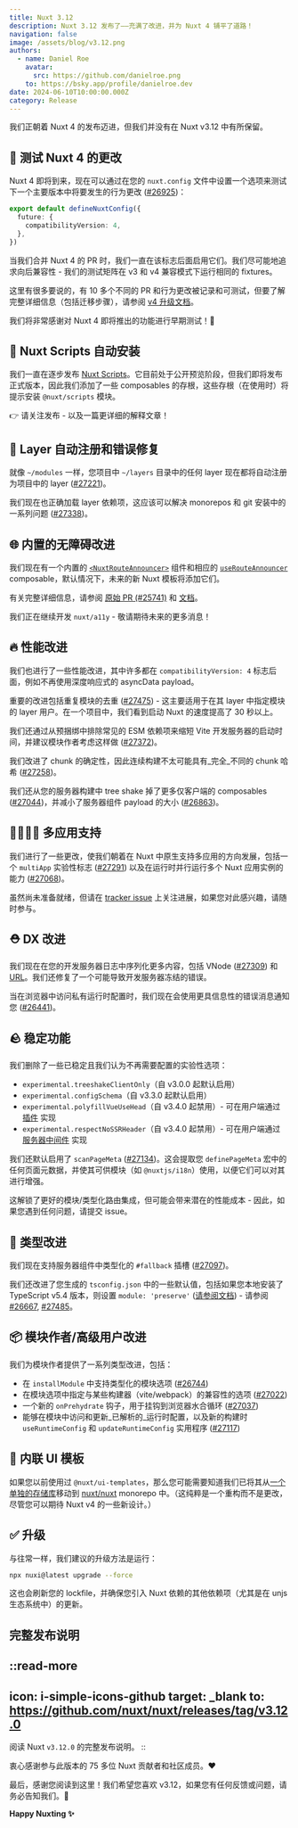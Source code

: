 ```yaml
---
title: Nuxt 3.12
description: Nuxt 3.12 发布了——充满了改进，并为 Nuxt 4 铺平了道路！
navigation: false
image: /assets/blog/v3.12.png
authors:
  - name: Daniel Roe
    avatar:
      src: https://github.com/danielroe.png
    to: https://bsky.app/profile/danielroe.dev
date: 2024-06-10T10:00:00.000Z
category: Release
---
```


我们正朝着 Nuxt 4 的发布迈进，但我们并没有在 Nuxt v3.12 中有所保留。

## 🚀 测试 Nuxt 4 的更改

Nuxt 4 即将到来，现在可以通过在您的 `nuxt.config` 文件中设置一个选项来测试下一个主要版本中将要发生的行为更改 ([#26925](https://github.com/nuxt/nuxt/pull/26925))：

```ts
export default defineNuxtConfig({
  future: {
    compatibilityVersion: 4,
  },
})
```

当我们合并 Nuxt 4 的 PR 时，我们一直在该标志后面启用它们。我们尽可能地追求向后兼容性 - 我们的测试矩阵在 v3 和 v4 兼容模式下运行相同的 fixtures。

这里有很多要说的，有 10 多个不同的 PR 和行为更改被记录和可测试，但要了解完整详细信息（包括迁移步骤），请参阅 [v4 升级文档](/docs/getting-started/upgrade#testing-nuxt-4)。

我们将非常感谢对 Nuxt 4 即将推出的功能进行早期测试！🙏

## 📜 Nuxt Scripts 自动安装

我们一直在逐步发布 [Nuxt Scripts](https://scripts.nuxt.com/)。它目前处于公开预览阶段，但我们即将发布正式版本，因此我们添加了一些 composables 的存根，这些存根（在使用时）将提示安装 `@nuxt/scripts` 模块。

👉 请关注发布 - 以及一篇更详细的解释文章！

## 🌈 Layer 自动注册和错误修复

就像 `~/modules` 一样，您项目中 `~/layers` 目录中的任何 layer 现在都将自动注册为项目中的 layer ([#27221](https://github.com/nuxt/nuxt/pull/27221))。

我们现在也正确加载 layer 依赖项，这应该可以解决 monorepos 和 git 安装中的一系列问题 ([#27338](https://github.com/nuxt/nuxt/pull/27338))。

## 🌐 内置的无障碍改进

我们现在有一个内置的 [`<NuxtRouteAnnouncer>`](/docs/api/components/nuxt-route-announcer) 组件和相应的 [`useRouteAnnouncer`](/docs/api/composables/use-route-announcer) composable，默认情况下，未来的新 Nuxt 模板将添加它们。

有关完整详细信息，请参阅 [原始 PR (#25741)](https://github.com/nuxt/nuxt/pull/25741) 和 [文档](/docs/api/components/nuxt-route-announcer)。

我们正在继续开发 `nuxt/a11y` - 敬请期待未来的更多消息！

## 🔥 性能改进

我们也进行了一些性能改进，其中许多都在 `compatibilityVersion: 4` 标志后面，例如不再使用深度响应式的 asyncData payload。

重要的改进包括重复模块的去重 ([#27475](https://github.com/nuxt/nuxt/pull/27475)) - 这主要适用于在其 layer 中指定模块的 layer 用户。在一个项目中，我们看到启动 Nuxt 的速度提高了 30 秒以上。

我们还通过从预捆绑中排除常见的 ESM 依赖项来缩短 Vite 开发服务器的启动时间，并建议模块作者考虑这样做 ([#27372](https://github.com/nuxt/nuxt/pull/27372))。

我们改进了 chunk 的确定性，因此连续构建不太可能具有\_完全\_不同的 chunk 哈希 ([#27258](https://github.com/nuxt/nuxt/pull/27258))。

我们还从您的服务器构建中 tree shake 掉了更多仅客户端的 composables ([#27044](https://github.com/nuxt/nuxt/pull/27044))，并减小了服务器组件 payload 的大小 ([#26863](https://github.com/nuxt/nuxt/pull/26863))。

## 👨‍👩‍👧‍👦 多应用支持

我们进行了一些更改，使我们朝着在 Nuxt 中原生支持多应用的方向发展，包括一个 `multiApp` 实验性标志 ([#27291](https://github.com/nuxt/nuxt/pull/27291)) 以及在运行时并行运行多个 Nuxt 应用实例的能力 ([#27068](https://github.com/nuxt/nuxt/pull/27068))。

虽然尚未准备就绪，但请在 [tracker issue](https://github.com/nuxt/nuxt/issues/21635) 上关注进展，如果您对此感兴趣，请随时参与。

## ⛑️ DX 改进

我们现在在您的开发服务器日志中序列化更多内容，包括 VNode ([#27309](https://github.com/nuxt/nuxt/pull/27309)) 和 [URL](https://github.com/nuxt/nuxt/commit/a549b46e9)。我们还修复了一个可能导致开发服务器冻结的错误。

当在浏览器中访问私有运行时配置时，我们现在会使用更具信息性的错误消息通知您 ([#26441](https://github.com/nuxt/nuxt/pull/26441))。

## 🪨 稳定功能

我们删除了一些已稳定且我们认为不再需要配置的实验性选项：

- `experimental.treeshakeClientOnly`（自 v3.0.0 起默认启用）
- `experimental.configSchema`（自 v3.3.0 起默认启用）
- `experimental.polyfillVueUseHead`（自 v3.4.0 起禁用）- 可在用户端通过 [插件](https://github.com/nuxt/nuxt/blob/f209158352b09d1986aa320e29ff36353b91c358/packages/nuxt/src/head/runtime/plugins/vueuse-head-polyfill.ts#L10-L11) 实现
- `experimental.respectNoSSRHeader`（自 v3.4.0 起禁用）- 可在用户端通过 [服务器中间件](https://github.com/nuxt/nuxt/blob/c660b39447f0d5b8790c0826092638d321cd6821/packages/nuxt/src/core/runtime/nitro/no-ssr.ts#L8-L9) 实现

我们还默认启用了 `scanPageMeta` ([#27134](https://github.com/nuxt/nuxt/pull/27134))。这会提取您 `definePageMeta` 宏中的任何页面元数据，并使其可供模块（如 `@nuxtjs/i18n`）使用，以便它们可以对其进行增强。

这解锁了更好的模块/类型化路由集成，但可能会带来潜在的性能成本 - 因此，如果您遇到任何问题，请提交 issue。

## 💪 类型改进

我们现在支持服务器组件中类型化的 `#fallback` 插槽 ([#27097](https://github.com/nuxt/nuxt/pull/27097))。

我们还改进了您生成的 `tsconfig.json` 中的一些默认值，包括如果您本地安装了 TypeScript v5.4 版本，则设置 `module: 'preserve'` ([请参阅文档](https://www.typescriptlang.org/tsconfig/#preserve)) - 请参阅 [#26667](https://github.com/nuxt/nuxt/pull/26667), [#27485](https://github.com/nuxt/nuxt/pull/27485)。

## 📦 模块作者/高级用户改进

我们为模块作者提供了一系列类型改进，包括：

- 在 `installModule` 中支持类型化的模块选项 ([#26744](https://github.com/nuxt/nuxt/pull/26744))
- 在模块选项中指定与某些构建器（vite/webpack）的兼容性的选项 ([#27022](https://github.com/nuxt/nuxt/pull/27022))
- 一个新的 `onPrehydrate` 钩子，用于挂钩到浏览器水合循环 ([#27037](https://github.com/nuxt/nuxt/pull/27037))
- 能够在模块中访问和更新\_已解析的\_运行时配置，以及新的构建时 `useRuntimeConfig` 和 `updateRuntimeConfig` 实用程序 ([#27117](https://github.com/nuxt/nuxt/pull/27117))

## 🎨 内联 UI 模板

如果您以前使用过 `@nuxt/ui-templates`，那么您可能需要知道我们已将其从[一个单独的存储库](https://github.com/nuxt/ui-templates)移动到 [nuxt/nuxt](https://github.com/nuxt/nuxt) monorepo 中。（这纯粹是一个重构而不是更改，尽管您可以期待 Nuxt v4 的一些新设计。）

## ✅ 升级

与往常一样，我们建议的升级方法是运行：

```sh
npx nuxi@latest upgrade --force
```

这也会刷新您的 lockfile，并确保您引入 Nuxt 依赖的其他依赖项（尤其是在 unjs 生态系统中）的更新。

## 完整发布说明

::read-more
---
icon: i-simple-icons-github 
target: _blank 
to: https://github.com/nuxt/nuxt/releases/tag/v3.12.0
---
阅读 Nuxt `v3.12.0` 的完整发布说明。
::

衷心感谢参与此版本的 75 多位 Nuxt 贡献者和社区成员。❤️

最后，感谢您阅读到这里！我们希望您喜欢 v3.12，如果您有任何反馈或问题，请务必告知我们。🙏

**Happy Nuxting ✨**
